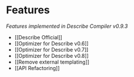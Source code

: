 # Features
_Features implemented in Describe Compiler v0.9.3_

* [[Describe Official]]
* [[Optimizer for Describe v0.6]]
* [[Optimizer for Describe v0.7]]
* [[Optimizer for Describe v0.8]]
* [[Remove external templating]]
* [[API Refactoring]]
